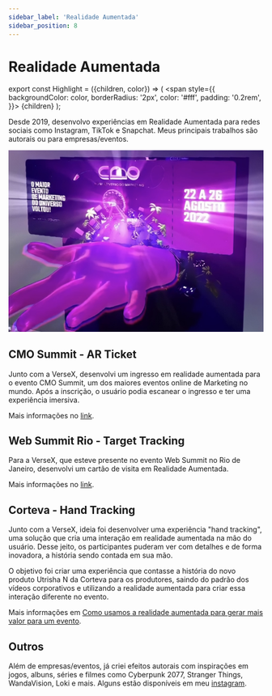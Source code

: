 ```yaml
---
sidebar_label: 'Realidade Aumentada'
sidebar_position: 8
---
```


# Realidade Aumentada

export const Highlight = ({children, color}) => (
  <span
    style={{
      backgroundColor: color,
      borderRadius: '2px',
      color: '#fff',
      padding: '0.2rem',
    }}>
    {children}
  </span>
);

Desde 2019, desenvolvo experiências em <Highlight color="#1877F2">Realidade Aumentada</Highlight> para redes sociais como Instagram, TikTok e Snapchat. Meus principais trabalhos são autorais ou para empresas/eventos.

![CMO Summit](../../static/img/canva-ticket.jpg)


## CMO Summit - AR Ticket

Junto com a VerseX, desenvolvi um ingresso em realidade aumentada para o evento CMO Summit, um dos maiores eventos online de Marketing no mundo. Após a inscrição, o usuário podia escanear o ingresso e ter uma experiência imersiva. 

Mais informações no [link](https://www.instagram.com/p/Cg2MO7uu08G/?utm_source=ig_web_button_share_sheet&igsh=MzRlODBiNWFlZA==).

## Web Summit Rio - Target Tracking

Para a VerseX, que esteve presente no evento Web Summit no Rio de Janeiro, desenvolvi um cartão de visita em Realidade Aumentada. 

Mais informações no [link](https://www.instagram.com/reel/CsEmOWpOBb1/?utm_source=ig_web_button_share_sheet&igsh=MzRlODBiNWFlZA==).

## Corteva - Hand Tracking

Junto com a VerseX, ideia foi desenvolver uma experiência "hand tracking", uma solução que cria uma interação em realidade aumentada na mão do usuário. Desse jeito, os participantes puderam ver com detalhes e de forma inovadora, a história sendo contada em sua mão.

O objetivo foi criar uma experiência que contasse a história do novo produto Utrisha N da Corteva para os produtores, saindo do padrão dos vídeos corporativos e utilizando a realidade aumentada para criar essa interação diferente no evento. 

Mais informações em [Como usamos a realidade aumentada para gerar mais valor para um evento](https://www.versex.com.br/pt/post/como-usamos-a-realidade-aumentada-para-gerar-mais-valor-para-um-evento).


## Outros

Além de empresas/eventos, já criei efeitos autorais com inspirações em jogos, albuns, séries e filmes como Cyberpunk 2077, Stranger Things, WandaVision, Loki e mais. Alguns estão disponíveis em meu [instagram](https://www.instagram.com/alencarhub/).